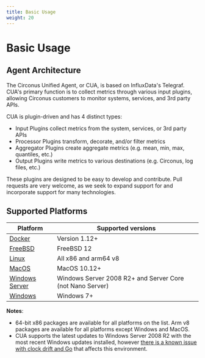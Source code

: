 ```yaml
---
title: Basic Usage
weight: 20
---
```


# Basic Usage

## Agent Architecture

The Circonus Unified Agent, or CUA, is based on InfluxData's Telegraf. CUA's primary function is to collect metrics through various input plugins, allowing Circonus customers to monitor systems, services, and 3rd party APIs.

CUA is plugin-driven and has 4 distinct types:

- Input Plugins collect metrics from the system, services, or 3rd party APIs
- Processor Plugins transform, decorate, and/or filter metrics
- Aggregator Plugins create aggregate metrics (e.g. mean, min, max, quantiles, etc.)
- Output Plugins write metrics to various destinations (e.g. Circonus, log files, etc.)

These plugins are designed to be easy to develop and contribute. Pull requests are very welcome, as we seek to expand support for and incorporate support for many technologies.

## Supported Platforms

| Platform                                 | Supported versions                                        |
|------------------------------------------|-----------------------------------------------------------|
| [Docker][1]                              | Version 1.12+                                             |
| [FreeBSD][2]                             | FreeBSD 12                                                |
| [Linux][3]                               | All x86 and arm64 v8                                      |
| [MacOS][4]                               | MacOS 10.12+                                              |
| [Windows Server][5]                      | Windows Server 2008 R2+ and Server Core (not Nano Server) |
| [Windows][6]                             | Windows 7+                                                |

**Notes**: 
- 64-bit x86 packages are available for all platforms on the list. Arm v8 packages are available for all platforms except Windows and MacOS.
- CUA supports the latest updates to Windows Server 2008 R2 with the most recent Windows updates installed, however [ there is a known issue with clock drift and Go][6] that affects this environment.

[1]: /circonus/agents/circonus-unified-agent/basic_usage/docker/
[2]: /circonus/agents/circonus-unified-agent/basic_usage/freebsd/
[3]: /circonus/agents/circonus-unified-agent/basic_usage/linux/
[4]: /circonus/agents/circonus-unified-agent/basic_usage/macos/
[5]: /circonus/agents/circonus-unified-agent/basic_usage/windows/
[6]: https://github.com/golang/go/issues/24489

